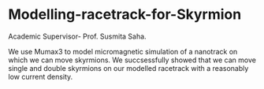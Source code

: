 # Modelling-racetrack-for-Skyrmion
Academic Supervisor- Prof. Susmita Saha.

We use Mumax3 to model micromagnetic simulation of a nanotrack on which we can move skyrmions. We succsessfully showed that we can move single and double skyrmions on our modelled racetrack with a reasonably low current density.
